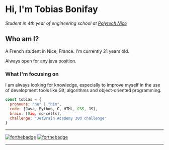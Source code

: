 # Hi, I'm Tobias Bonifay
_Student in 4th year of engineering school at <a href="https://polytech.univ-cotedazur.fr">Polytech Nice</a>_


## Who am I? 

<p>A French student in Nice, France. I'm currently 21 years old.</p>
<p>Always open for any java position.</p>


### What I'm focusing on 

<p>I am always looking for knowledge, especially to improve myself in the use of development tools like Git, algorithms and object-oriented programming.</p>

```javascript
const tobias = {
  pronouns: "he" | "him",
  code: [Java, Python, C, HTML, CSS, JS],
  brain: [0iq, no-cells],
  challenge: "JetBrain Academy 30d challenge"
}
```

---

[![forthebadge](http://forthebadge.com/images/badges/built-with-love.svg)](http://forthebadge.com)  [![forthebadge](http://forthebadge.com/images/badges/powered-by-coffee.svg)](http://forthebadge.com)

---
